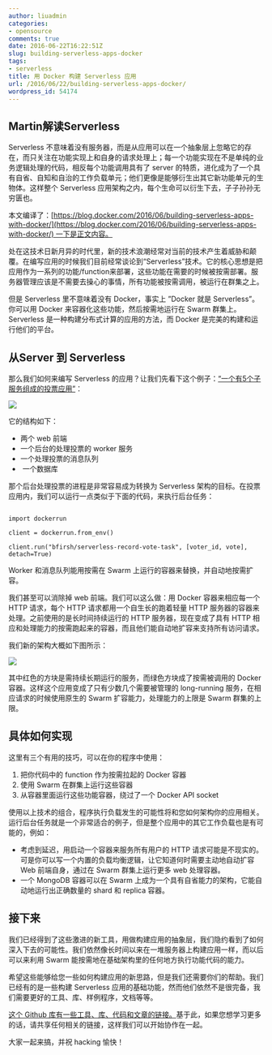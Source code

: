```yaml
---
author: liuadmin
categories:
- opensource
comments: true
date: 2016-06-22T16:22:51Z
slug: building-serverless-apps-docker
tags:
- serverless
title: 用 Docker 构建 Serverless 应用
url: /2016/06/22/building-serverless-apps-docker/
wordpress_id: 54174
---
```


## Martin解读Serverless


Serverless 不意味着没有服务器，而是从应用可以在一个抽象层上忽略它的存在，而只关注在功能实现上和自身的请求处理上；每一个功能实现在不是单纯的业务逻辑处理的代码，相反每个功能调用具有了 server 的特质，进化成为了一个具有自省、自知和自治的工作负载单元；他们更像是能够衍生出其它新功能单元的生物体。这样整个 Serverless 应用架构之内，每个生命可以衍生下去，子子孙孙无穷匮也。

本文编译了：[https://blog.docker.com/2016/06/building-serverless-apps-with-docker/](https://blog.docker.com/2016/06/building-serverless-apps-with-docker/) 一下是正文内容。

处在这技术日新月异的时代里，新的技术浪潮经常对当前的技术产生着威胁和颠覆。在编写应用的时候我们目前经常谈论到“Serverless”技术。它的核心思想是把应用作为一系列的功能/function来部署，这些功能在需要的时候被按需部署。服务器管理应该是不需要去操心的事情，所有功能被按需调用，被运行在群集之上。

但是 Serverless 里不意味着没有 Docker，事实上 ”Docker 就是 Serverless”。你可以用 Docker 来容器化这些功能，然后按需地运行在 Swarm 群集上。Serverless 是一种构建分布式计算的应用的方法，而 Docker 是完美的构建和运行他们的平台。


## 从Server 到 Serverless


那么我们如何来编写 Serverless 的应用？让我们先看下这个例子：[“一个有5个子服务组成的投票应用”](https://github.com/docker/example-voting-app)：

![](https://media.licdn.com/mpr/mpr/shrinknp_800_800/AAEAAQAAAAAAAAlaAAAAJGI5NTZjMjRkLTRkNmYtNDEyOC04OTNiLTBmY2I5M2QyOTZiMQ.png)

它的结构如下：

  * 两个 web 前端
  * 一个后台的处理投票的 worker 服务
  * 一个处理投票的消息队列
  *  一个数据库

那个后台处理投票的进程是非常容易成为转换为 Serverless 架构的目标。在投票应用内，我们可以运行一点类似于下面的代码，来执行后台任务：

```

import dockerrun

client = dockerrun.from_env()

client.run("bfirsh/serverless-record-vote-task", [voter_id, vote], detach=True)

```

Worker 和消息队列能用按需在 Swarm 上运行的容器来替换，并自动地按需扩容。

我们甚至可以消除掉 web 前端。我们可以这么做：用 Docker 容器来相应每一个HTTP 请求，每个 HTTP 请求都用一个自生长的跑着轻量 HTTP 服务器的容器来处理。之前使用的是长时间持续运行的 HTTP 服务器，现在变成了具有 HTTP 相应和处理能力的按需跑起来的容器，而且他们能自动地扩容来支持所有访问请求。

我们新的架构大概如下图所示：

![](https://media.licdn.com/mpr/mpr/shrinknp_800_800/AAEAAQAAAAAAAAjOAAAAJGQyYTVhZTFiLTRkZWQtNDE0Yi1iMzRkLWU4OWU5NjExZDc2OQ.png)

其中红色的方块是需持续长期运行的服务，而绿色方块成了按需被调用的 Docker容器。这样这个应用变成了只有少数几个需要被管理的 long-running 服务，在相应请求的时候使用原生的 Swarm 扩容能力，处理能力的上限是 Swarm 群集的上限。


## 具体如何实现


这里有三个有用的技巧，可以在你的程序中使用：




  1. 把你代码中的 function 作为按需拉起的 Docker 容器
  2. 使用 Swarm 在群集上运行这些容器
  3. 从容器里面运行这些功能容器，绕过了一个 Docker API socket


使用以上技术的组合，程序执行负载发生的可能性将和您如何架构你的应用相关。运行后台任务就是一个非常适合的例子，但是整个应用中的其它工作负载也是有可能的，例如：


  * 考虑到延迟，用启动一个容器来服务所有用户的 HTTP 请求可能是不现实的。可是你可以写一个内置的负载均衡逻辑，让它知道何时需要主动地自动扩容 Web 前端自身，通过在 Swarm 群集上运行更多 web 处理容器。
  * 一个 MongoDB 容器可以在 Swarm 上成为一个具有自省能力的架构，它能自动地运行出正确数量的 shard 和 replica 容器。

## 接下来


我们已经得到了这些激进的新工具，用做构建应用的抽象层，我们隐约看到了如何深入下去的可能性。我们依然像长时间以来在一堆服务器上构建应用一样，而以后可以来利用 Swarm 能按需地在基础架构里的任何地方执行功能代码的能力。

希望这些能够给您一些如何构建应用的新思路，但是我们还需要你们的帮助。我们已经有的是一些构建 Serverless 应用的基础功能，然而他们依然不是很完备，我们需要更好的工具、库、样例程序，文档等等。

[这个 Github 库有一些工具、库、代码和文章的链接。](https://github.com/bfirsh/serverless-docker)基于此，如果您想学习更多的话，请共享任何相关的链接，这样我们可以开始协作在一起。

大家一起来搞，并祝 hacking 愉快！
